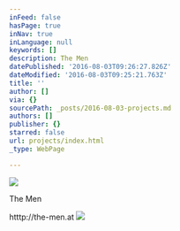 ```yaml
---
inFeed: false
hasPage: true
inNav: true
inLanguage: null
keywords: []
description: The Men
datePublished: '2016-08-03T09:26:27.826Z'
dateModified: '2016-08-03T09:25:21.763Z'
title: ''
author: []
via: {}
sourcePath: _posts/2016-08-03-projects.md
authors: []
publisher: {}
starred: false
url: projects/index.html
_type: WebPage

---
```

![](https://the-grid-user-content.s3-us-west-2.amazonaws.com/158e4ea4-be57-4248-8677-1abcec0d7e03.jpg)

The Men

htttp://the-men.at
![](https://the-grid-user-content.s3-us-west-2.amazonaws.com/c359a82f-8dc3-46c2-a9d5-89c35678c986.jpg)
